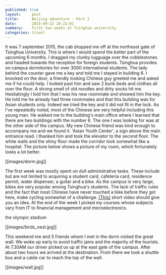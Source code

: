 ```yaml
---
published: true
layout:     post
title:      Beijing adventure - Part 2
date:       2015-09-22 20:22:01
summary:    First two weeks at Tsinghua university.
categories: travel
---
```


It was 7 september 2015, the cab dropped me off at the northeast gate of Tsinghua University. This is where I would spend the better part of the upcoming 6 months. I dragged my clunky lugguage over the cobblestones and headed towards the reception for foreign students. Tsinghua provides on campus dormitories for over 3000 international students. The lady behind the counter gave me a key and told me I stayed in building 6. I knocked on the door, a friendly looking Chinese guy greeted me and asked me if he could help. I looked past him and saw 2 bunk beds and clothes all over the floor. A strong smell of old noodles and dirty socks hit me. Hesitatingly I told him that I was his new roommate and showed him the key. He told me he already had three roommates and that this building was for Asian students only. Indeed we tried the key and it did not fit in the lock. As I've repeatedly noted, most of the Chinese are very helpful including this young man. He walked me to the building's main office where I learned that there are two buildings with the number 6. The one I was looking for was at the other side of the campus. My new Chinese friend was kind enough to accompany me and we found it. 'Asian Youth Center', a sign above the main entrance read. I thanked him and took the elevator to the second floor. The white walls and the shiny floor made the corridor look somewhat like a hospital. The picture below shows a picture of my room, which fortunately looks a lot better.

[[images/dorm.jpg]]

The first week was mostly spent on dull administrative tasks. These include but are not limited to acquiring a student card, cafeteria card, residence permit, water dispenser, a guitar and a bike. As the campus is very large, bikes are very popular among Tsinghua's students. The lack of traffic rules and the fact that most Chinese have never touched a bike before they got here, make cycling somewhat of a challenge. [[This]](https://goo.gl/photos/Yx5W6HEWrQdUcGys6) short video should give you an idea. At the end of the week I picked my courses whose subjects vary from IT to financial management and microelectronics.

the olympic stadium

[[images/birds_nest.jpg]]

This weekend me and 5 friends whom I met in the dorm visited the great wall. We woke up early to avoid traffic jams and the majority of the tourists. At 7.30AM our driver picked us up at the east gate of the campus. After about two hours we arrived at the destination. From there we took a shuttle bus and a cable car to reach the top of the wall.

[[images/wall.jpg]]

